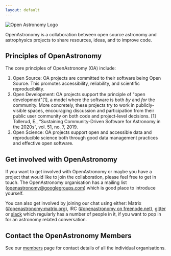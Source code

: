```yaml
---
layout: default
---
```


<img class="large-logo" src="{{ '/img/logo/logoOA_svg.png' | prepend: site.baseurl }}" alt="Open Astronomy Logo">

OpenAstronomy is a collaboration between open source astronomy and astrophysics
projects to share resources, ideas, and to improve code.

## Principles of OpenAstronomy

The core principles of OpenAstronomy (OA) include:

1. Open Source: OA projects are committed to their software being Open Source. This promotes accessibility, reliability, and scientific reproducibility.
2. Open Development: OA projects support the principle of "open development"[1], a model where the software is both *by* and *for* the community.  More concretely, these projects try to work in publicly-visible spaces, encouraging discussion and participation from their public user community on both code and project-level decisions.
[1] Tollerud, E., “Sustaining Community-Driven Software for Astronomy in the 2020s”, vol. 51, no. 7, 2019.
3. Open Science: OA projects support open and accessible data and reproducible science both through good data management practices and effective open software.

## Get involved with OpenAstronomy

If you want to get involved with OpenAstronomy or maybe you have a project that
would like to join the collaboration, please feel free to get in touch. The
OpenAstronomy organisation has a mailing list (<a
href="mailto:openastronomy@googlegroups.com">openastronomy@googlegroups.com</a>)
which is good place to introduce yourself.

You can also get involved by joining our chat using either:
Matrix
([#openastronomy:matrix.org](https://riot.im/app/#/room/#openastronomy:matrix.org)),
IRC (<a href="{{ site.irc_freenode }}#{{site.irc_channel }}">#openastronomy
on freenode.net</a>), [gitter](https://gitter.im/OpenAstronomy/Lobby) or [slack](https://openastronomy.slack.com) which regularly has a number of people in it, if you want
to pop in for an astronomy related conversation.

## Contact the OpenAstronomy Members

See our [members](/members/) page for contact details of all the individual organisations.
